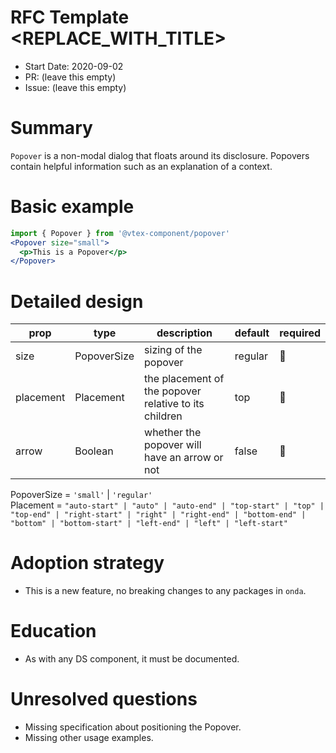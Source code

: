 # RFC Template <REPLACE_WITH_TITLE>

- Start Date: 2020-09-02
- PR: (leave this empty)
- Issue: (leave this empty)

# Summary

`Popover` is a non-modal dialog that floats around its disclosure. Popovers contain helpful information such as an explanation of a context.

# Basic example

```jsx
import { Popover } from '@vtex-component/popover'
<Popover size="small">
  <p>This is a Popover</p>
</Popover>
```

# Detailed design

| prop      | type        | description                                           | default | required |
| --------- | ----------- | ----------------------------------------------------- | ------- | -------- |
| size      | PopoverSize | sizing of the popover                                 | regular | 🚫       |
| placement | Placement   | the placement of the popover relative to its children | top     | 🚫       |
| arrow     | Boolean     | whether the popover will have an arrow or not         | false   | 🚫       |

PopoverSize = `'small'` | `'regular'`  
Placement = `"auto-start" | "auto" | "auto-end" | "top-start" | "top" | "top-end" | "right-start" | "right" | "right-end" | "bottom-end" | "bottom" | "bottom-start" | "left-end" | "left" | "left-start"`

# Adoption strategy

- This is a new feature, no breaking changes to any packages in `onda`.

# Education

- As with any DS component, it must be documented.

# Unresolved questions

- Missing specification about positioning the Popover.
- Missing other usage examples.
